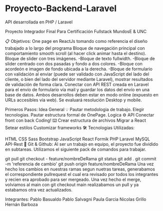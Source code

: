 # Proyecto-Backend-Laravel
API desarrollada en PHP / Laravel  

Proyecto Integrador Final Para Certificación Fullstack
MundosE & UNC

📋 Objetivos:
One page en ReactJs tomando como referencia el diseño trabajado a lo largo del programa
Bloque de navegación principal con comportamiento smooth scroll (al hacer click animar hasta el destino).
Bloque de slider con tres imágenes. -Bloque de texto fullwidth. -Bloque de slider centrado con dos pasadas y fondo a dos colores. -Bloque con acordeón e imagen de fondo ubicada a la derecha. -Bloque de formulario con validación al enviar (puede ser validado con JavaScript del lado del cliente, o bien del lado del servidor mediante Laravel), mostrar resultados de validación de forma clara.
Conectar con API REST creada en Laravel para el envío de formulario vía mail y guardar los datos del envío en una base de datos.
Ambos desarrollos deben estar en modo online (expuesto en URLs accesibles vía web).
Se evaluará resolución Desktop y mobile.

Primeros Pasos:
Idea General 💡
Pautar metodologia de trabajo.
Elegir tecnologias.
Pautar estructura formal de OnePage.
Logica ⚙️
API
Conectar front con back
Coding! ⌨️
Crear estructura de archivos
Migrar a React
Setear estilos
Customizar frameworks
🛠️ Tecnologias Utilizadas:

HTML
CSS
Sass
Bootstrap
JavaScript
React
Formik
PHP
Laravel
MySQL
API-Rest
🔧 Git & Github:
Al ser un trabajo en equipo, el proyecto fue dividido en subtareas. Utilizamos el siguiente pack de comandos para trabajar.

git pull
git checkout - feature/nombreDeRama
git status
git add .
git commit -m 'referencia de cambio'
git push origin feature/nombreDeRama
Una vez hecho los cambios en nuestras ramas segun nuetras tareas, generabamos el correspondiente pullrequest el cual era revisado por todos los integrantes y recien era aprobado para ser mergeado. Una vez hecho el merge, volviamos al main con git checkout main realizabamos un pull y ya estabamos otra vez actualizados.

Integrantes:
Pablo Basualdo
Pablo Salvagni
Paula Garcia
Nicolas Grillo
Hernán Barboza
